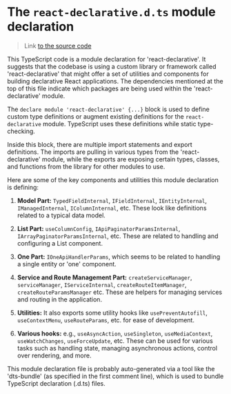 # The `react-declarative.d.ts` module declaration

> Link [to the source code](../../demo/src/react-declarative.d.ts)

This TypeScript code is a module declaration for 'react-declarative'. It suggests that the codebase is using a custom library or framework called 'react-declarative' that might offer a set of utilities and components for building declarative React applications. The dependencies mentioned at the top of this file indicate which packages are being used within the 'react-declarative' module.

The `declare module 'react-declarative' {...}` block is used to define custom type definitions or augment existing definitions for the `react-declarative` module. TypeScript uses these definitions while static type-checking.

Inside this block, there are multiple import statements and export definitions. The imports are pulling in various types from the 'react-declarative' module, while the exports are exposing certain types, classes, and functions from the library for other modules to use.

Here are some of the key components and utilities this module declaration is defining:

1. **Model Part:** `TypedFieldInternal`, `IFieldInternal`, `IEntityInternal`, `IManagedInternal`, `IColumnInternal`, etc. These look like definitions related to a typical data model.

2. **List Part:** `useColumnConfig`, `IApiPaginatorParamsInternal`, `IArrayPaginatorParamsInternal`, etc. These are related to handling and configuring a List component.

3. **One Part:** `IOneApiHandlerParams`, which seems to be related to handling a single entity or 'one' component.

4. **Service and Route Management Part:** `createServiceManager`, `serviceManager`, `IServiceInternal`, `createRouteItemManager`, `createRouteParamsManager` etc. These are helpers for managing services and routing in the application.

5. **Utilities:** It also exports some utility hooks like `usePreventAutofill`, `useContextMenu`, `useRouteParams`, etc. for ease of development.
   
6. **Various hooks:** e.g., `useAsyncAction`, `useSingleton`, `useMediaContext`, `useWatchChanges`, `useForceUpdate`, etc. These can be used for various tasks such as handling state, managing asynchronous actions, control over rendering, and more.

This module declaration file is probably auto-generated via a tool like the 'dts-bundle' (as specified in the first comment line), which is used to bundle TypeScript declaration (.d.ts) files.

